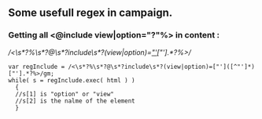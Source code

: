 ## Some usefull regex in campaign.

### Getting all <@include view|option="?"%> in content : 
<i>/<\s*?%\s*?@\s*?include\s*?(view|option)=["']([^"']*)["'].*?%>/</i>
```
var regInclude = /<\s*?%\s*?@\s*?include\s*?(view|option)=["']([^"']*)["'].*?%>/gm;
while( s = regInclude.exec( html ) )
  {
  //s[1] is "option" or "view"
  //s[2] is the nalme of the element
  }
```

